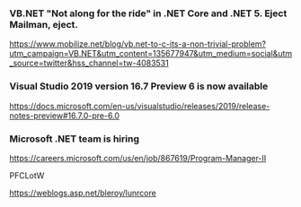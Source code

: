 ### VB.NET "Not along for the ride" in .NET Core and .NET 5. Eject Mailman, eject.

https://www.mobilize.net/blog/vb.net-to-c-its-a-non-trivial-problem?utm_campaign=VB.NET&utm_content=135677947&utm_medium=social&utm_source=twitter&hss_channel=tw-4083531


### Visual Studio 2019 version 16.7 Preview 6 is now available

https://docs.microsoft.com/en-us/visualstudio/releases/2019/release-notes-preview#16.7.0-pre-6.0

### Microsoft .NET team is hiring

https://careers.microsoft.com/us/en/job/867619/Program-Manager-II

PFCLotW

https://weblogs.asp.net/bleroy/lunrcore
